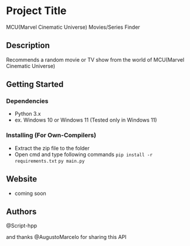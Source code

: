 # Project Title

MCU(Marvel Cinematic Universe) Movies/Series Finder

## Description

Recommends a random movie or TV show from the world of MCU(Marvel Cinematic Universe)


## Getting Started

### Dependencies

* Python 3.x
* ex. Windows 10 or Windows 11 (Tested only in Windows 11)

### Installing (For Own-Compilers)

* Extract the zip file to the folder
* Open cmd and type following commands
``` pip install -r requirements.txt ```
``` py main.py ```

## Website
* coming soon



## Authors

@Script-hpp

and thanks @AugustoMarcelo for sharing this API

